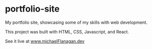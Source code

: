 # portfolio-site

My portfolio site, showcasing some of my skills with web development.  

This project was built with HTML, CSS, Javascript, and React.  

See it live at www.michaelFlanagan.dev
